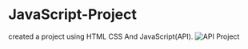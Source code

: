 # JavaScript-Project
created a project using HTML CSS And JavaScript(API). 
![API Project](https://user-images.githubusercontent.com/105486742/200236259-bec745a6-0f4d-4eb8-8dff-6149a6a8a6cc.jpg)
